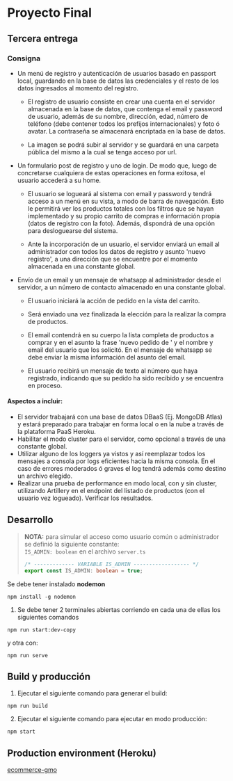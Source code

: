 # Proyecto Final

## Tercera entrega

### Consigna

- Un menú de registro y autenticación de usuarios basado en passport local, guardando en la base de datos las credenciales y el resto de los datos ingresados al momento del registro.

  - El registro de usuario consiste en crear una cuenta en el servidor almacenada en la base de datos, que contenga el email y password de usuario, además de su nombre, dirección, edad, número de teléfono (debe contener todos los prefijos internacionales) y foto ó avatar. La contraseña se almacenará encriptada en la base de datos.

  - La imagen se podrá subir al servidor y se guardará en una carpeta pública del mismo a la cual se tenga acceso por url.

- Un formulario post de registro y uno de login. De modo que, luego de concretarse cualquiera de estas operaciones en forma exitosa, el usuario accederá a su home.

  - El usuario se logueará al sistema con email y password y tendrá acceso a un menú en su vista, a modo de barra de navegación. Esto le permitirá ver los productos totales con los filtros que se hayan implementado y su propio carrito de compras e información propia (datos de registro con la foto). Además, dispondrá de una opción para desloguearse del sistema.

  - Ante la incorporación de un usuario, el servidor enviará un email al administrador con todos los datos de registro y asunto 'nuevo registro', a una dirección que se encuentre por el momento almacenada en una constante global.

- Envío de un email y un mensaje de whatsapp al administrador desde el servidor, a un número de contacto almacenado en una constante global.

  - El usuario iniciará la acción de pedido en la vista del carrito.

  - Será enviado una vez finalizada la elección para la realizar la compra de productos.

  - El email contendrá en su cuerpo la lista completa de productos a comprar y en el asunto la frase 'nuevo pedido de ' y el nombre y email del usuario que los solicitó. En el mensaje de whatsapp se debe enviar la misma información del asunto del email.

  - El usuario recibirá un mensaje de texto al número que haya registrado, indicando que su pedido ha sido recibido y se encuentra en proceso.

#### Aspectos a incluir:

- El servidor trabajará con una base de datos DBaaS (Ej. MongoDB Atlas) y estará preparado para trabajar en forma local o en la nube a través de la plataforma PaaS Heroku.
- Habilitar el modo cluster para el servidor, como opcional a través de una constante global.
- Utilizar alguno de los loggers ya vistos y así reemplazar todos los mensajes a consola por logs eficientes hacia la misma consola. En el caso de errores moderados ó graves el log tendrá además como destino un archivo elegido.
- Realizar una prueba de performance en modo local, con y sin cluster, utilizando Artillery en el endpoint del listado de productos (con el usuario vez logueado). Verificar los resultados.


## Desarrollo

>__NOTA:__ para simular el acceso como usuario común o administrador se definió la siguiente constante:  
> ```IS_ADMIN: boolean``` en el archivo ```server.ts```
> ```typescript
> /* ------------- VARIABLE IS_ADMIN ------------------ */
> export const IS_ADMIN: boolean = true;
>```

Se debe tener instalado __nodemon__
```
npm install -g nodemon
```

1) Se debe tener 2 terminales abiertas corriendo en cada una de ellas los siguientes comandos
```
npm run start:dev-copy
```
y otra con:


```
npm run serve
```

## Build y producción

1) Ejecutar el siguiente comando para generar el build:
```
npm run build
```
2) Ejecutar el siguiente comando para ejecutar en modo producción:
```
npm start
```

## Production environment (Heroku)

[ecommerce-gmo](https://ecommerce-gmo.herokuapp.com/)








